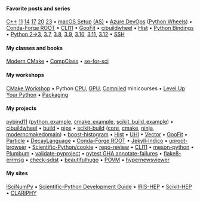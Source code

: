 #### Favorite posts and series

[C++](https://iscinumpy.dev/tags/cppxx)&nbsp;[11](https://iscinumpy.dev/post/cpp-11)&nbsp;[14](https://iscinumpy.dev/post/cpp-14)&nbsp;[17](https://iscinumpy.dev/post/cpp-17)&nbsp;[20](https://iscinumpy.dev/post/cpp-20)&nbsp;[23](https://iscinumpy.dev/post/cpp-23) &bullet;
[macOS&nbsp;Setup](https://iscinumpy.dev/post/setup-a-new-mac) [(AS)](https://iscinumpy.dev/post/setup-apple-silicon) &bullet;
[Azure&nbsp;DevOps](https://iscinumpy.dev/categories/azure-devops) ([Python&nbsp;Wheels](https://iscinumpy.dev/post/azure-devops-python-wheels)) &bullet;
[Conda-Forge&nbsp;ROOT](https://iscinumpy.dev/post/root-conda) &bullet;
[CLI11](https://iscinumpy.dev/tags/cli11) &bullet;
[GooFit](https://iscinumpy.dev/tags/goofit) &bullet;
[cibuildwheel](https://iscinumpy.dev/tags/cibuildwheel) &bullet;
[Hist](https://iscinumpy.dev/tags/hist) &bullet;
[Python&nbsp;Bindings](https://iscinumpy.dev/tags/bindings) &bullet;
[Python&nbsp;2&rarr;3](https://iscinumpy.dev/post/python-3-upgrade), [3.7](https://iscinumpy.dev/post/python-37),&nbsp;[3.8](https://iscinumpy.dev/post/python-38),&nbsp;[3.9](https://iscinumpy.dev/post/python-39),&nbsp;[3.10](https://iscinumpy.dev/post/python-310),&nbsp;[3.11](https://iscinumpy.dev/post/python-311),&nbsp;[3.12](https://iscinumpy.dev/post/python-312) &bullet;
[SSH](https://iscinumpy.dev/post/setting-up-ssh-forwarding/)

#### My classes and books

[Modern&nbsp;CMake](https://cliutils.gitlab.io/modern-cmake/) &bullet;
[CompClass](https://henryiii.github.io/compclass) &bullet;
[se-for-sci](https://henryiii.github.io/se-for-sci)

#### My workshops

[CMake&nbsp;Workshop](https://hsf-training.github.io/hsf-training-cmake-webpage/) &bullet;
Python [CPU](https://github.com/henryiii/python-performance-minicourse), [GPU](https://github.com/henryiii/pygpu-minicourse), [Compiled](https://github.com/henryiii/python-compiled-minicourse) minicourses &bullet;
[Level&nbsp;Up Your Python](https://henryiii.github.io/level-up-your-python) &bullet;
[Packaging](https://intersect-training.org/packaging/)

#### My projects

[pybind11](https://pybind11.readthedocs.io) ([python_example](https://github.com/pybind/python_example), [cmake_example](https://github.com/pybind/cmake_example), [scikit_build_example](https://github.com/pybind/scikit_build_example)) &bullet;
[cibuildwheel](https://cibuildwheel.readthedocs.io) &bullet;
[build](https://build.pypa.io) &bullet;
[pipx](https://pipx.pypa.io) &bullet;
[scikit-build](https://github.com/scikit-build/scikit-build) ([core](https://github.com/scikit-build/scikit-build-core), [cmake](https://github.com/scikit-build/cmake-python-distributions), [ninja](https://github.com/scikit-build/ninja-python-distributions), [moderncmakedomain]()) &bullet;
[boost-histogram](https://github.com/scikit-hep/boost-histogram) &bullet;
[Hist](https://github.com/scikit-hep/hist) &bullet;
[UHI](https://github.com/scikit-hep/uhi) &bullet;
[Vector](https://github.com/scikit-hep/vector) &bullet;
[GooFit](https://github.com/GooFit/GooFit) &bullet;
[Particle](https://github.com/scikit-hep/particle) &bullet;
[DecayLanguage](https://github.com/scikit-hep/decaylanguage) &bullet;
[Conda-Forge&nbsp;ROOT](https://github.com/conda-forge/root-feedstock) &bullet;
[Jekyll-Indico](https://github.com/iris-hep/jekyll-indico) &bullet;
[uproot-browser](https://github.com/scikit-hep/uproot-browser) &bullet;
[Scientific-Python/cookie](https://github.com/scientific-python/cookie) &bullet;
[repo-review](https://github.com/scientific-python/repo-review) &bullet;
[CLI11](https://github.com/CLIUtils/CLI11) &bullet;
[meson-python](https://github.com/mesonbuild/meson-python) &bullet;
[Plumbum](https://plumbum.readthedocs.io/en/latest) &bullet;
[validate-pyproject](https://github.com/abravalheri/validate-pyproject) &bullet;
[pytest&nbsp;GHA&nbsp;annotate-failures](https://github.com/utgwkk/pytest-github-actions-annotate-failures) &bullet;
[flake8-errmsg](https://github.com/henryiii/flake8-errmsg) &bullet;
[check-sdist](https://github.com/henryiii/check-sdist) &bullet;
[beautifulhugo](https://github.com/halogenica/beautifulhugo) &bullet;
[POVM](https://github.com/Princeton-Penn-Vents/princeton-penn-flowmeter) &bullet;
[hypernewsviewer](https://github.com/henryiii/hypernewsviewer)


#### My sites

[ISciNumPy](https://iscinumpy.dev) &bullet;
[Scientific-Python Development Guide](https://learn.scientific-python.org/development) &bullet;
[IRIS-HEP](https://iris-hep.org) &bullet;
[Scikit-HEP](https://scikit-hep.org) &bullet;
[CLARIPHY](https://clariphy.org)
